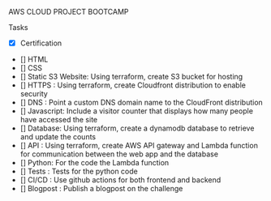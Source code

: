 AWS CLOUD PROJECT BOOTCAMP

Tasks

- [x] Certification
- [] HTML
- [] CSS
- [] Static S3 Website: Using terraform, create S3 bucket for hosting
- [] HTTPS : Using terraform, create Cloudfront distribution to enable security
- [] DNS : Point a custom DNS domain name to the CloudFront distribution
- [] Javascript:  Include a visitor counter that displays how many people have accessed the site
- [] Database: Using terraform, create a dynamodb database to retrieve and update the counts
- [] API : Using terraform, create AWS API gateway and Lambda function for communication between the web app and the database
- [] Python: For the code the Lambda function
- [] Tests : Tests for the python code
- [] CI/CD : Use github actions for both frontend and backend
- [] Blogpost : Publish a blogpost on the challenge


